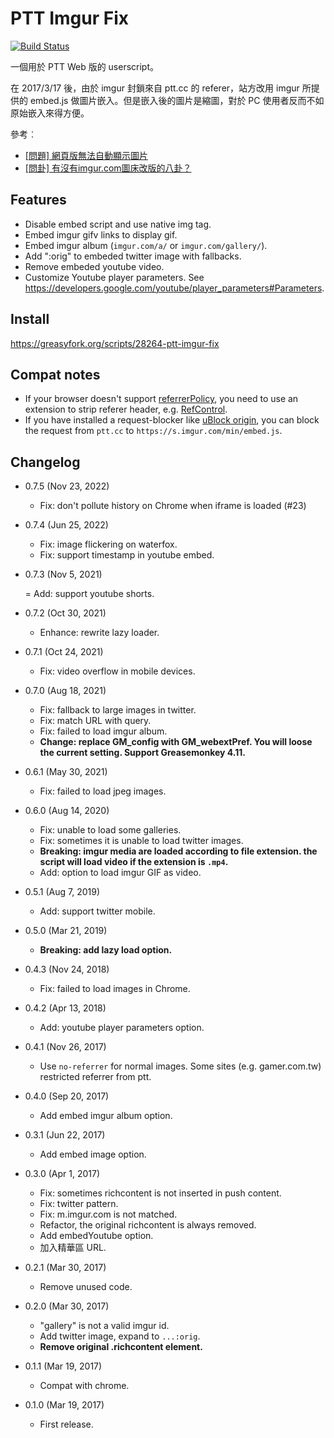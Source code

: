 PTT Imgur Fix
=============

[![Build Status](https://travis-ci.com/eight04/ptt-imgur-fix.svg?branch=master)](https://travis-ci.com/eight04/ptt-imgur-fix)

一個用於 PTT Web 版的 userscript。

在 2017/3/17 後，由於 imgur 封鎖來自 ptt.cc 的 referer，站方改用 imgur 所提供的 embed.js 做圖片嵌入。但是嵌入後的圖片是縮圖，對於 PC 使用者反而不如原始嵌入來得方便。

參考︰

* [\[問題\] 網頁版無法自動顯示圖片](https://www.ptt.cc/bbs/SYSOP/M.1489712949.A.B8D.html)
* [\[問卦\] 有沒有imgur.com圖床改版的八卦？](https://www.ptt.cc/bbs/Gossiping/M.1489752429.A.C08.html)

Features
--------
* Disable embed script and use native img tag.
* Embed imgur gifv links to display gif.
* Embed imgur album (`imgur.com/a/` or `imgur.com/gallery/`). 
* Add ":orig" to embeded twitter image with fallbacks.
* Remove embeded youtube video.
* Customize Youtube player parameters. See https://developers.google.com/youtube/player_parameters#Parameters.

Install
-------
<https://greasyfork.org/scripts/28264-ptt-imgur-fix>

Compat notes
------------
* If your browser doesn't support [referrerPolicy](https://developer.mozilla.org/en-US/docs/Web/API/HTMLImageElement/referrerPolicy), you need to use an extension to strip referer header, e.g. [RefControl](https://addons.mozilla.org/firefox/addon/refcontrol/).
* If you have installed a request-blocker like [uBlock origin](https://addons.mozilla.org/zh-tw/firefox/addon/ublock-origin/), you can block the request from `ptt.cc` to `https://s.imgur.com/min/embed.js`.

Changelog
---------

* 0.7.5 (Nov 23, 2022)

  - Fix: don't pollute history on Chrome when iframe is loaded (#23)

* 0.7.4 (Jun 25, 2022)

  - Fix: image flickering on waterfox.
  - Fix: support timestamp in youtube embed.

* 0.7.3 (Nov 5, 2021)

  = Add: support youtube shorts.

* 0.7.2 (Oct 30, 2021)

  - Enhance: rewrite lazy loader.

* 0.7.1 (Oct 24, 2021)

  - Fix: video overflow in mobile devices.

* 0.7.0 (Aug 18, 2021)

  - Fix: fallback to large images in twitter.
  - Fix: match URL with query.
  - Fix: failed to load imgur album.
  - **Change: replace GM_config with GM_webextPref. You will loose the current setting. Support Greasemonkey 4.11.**

* 0.6.1 (May 30, 2021)

  - Fix: failed to load jpeg images.

* 0.6.0 (Aug 14, 2020)

  - Fix: unable to load some galleries.
  - Fix: sometimes it is unable to load twitter images.
  - **Breaking: imgur media are loaded according to file extension. the script will load video if the extension is `.mp4`.**
  - Add: option to load imgur GIF as video.

* 0.5.1 (Aug 7, 2019)

  - Add: support twitter mobile.

* 0.5.0 (Mar 21, 2019)

  - **Breaking: add lazy load option.**
  
* 0.4.3 (Nov 24, 2018)

  - Fix: failed to load images in Chrome.
  
* 0.4.2 (Apr 13, 2018)

	- Add: youtube player parameters option.
  
* 0.4.1 (Nov 26, 2017)

	- Use `no-referrer` for normal images. Some sites (e.g. gamer.com.tw) restricted referrer from ptt.
  
* 0.4.0 (Sep 20, 2017)

	- Add embed imgur album option.
  
* 0.3.1 (Jun 22, 2017)

	- Add embed image option.
  
* 0.3.0 (Apr 1, 2017)

	- Fix: sometimes richcontent is not inserted in push content.
	- Fix: twitter pattern.
	- Fix: m.imgur.com is not matched.
	- Refactor, the original richcontent is always removed.
	- Add embedYoutube option.
	- 加入精華區 URL.
  
* 0.2.1 (Mar 30, 2017)

	- Remove unused code.
  
* 0.2.0 (Mar 30, 2017)

	- "gallery" is not a valid imgur id.
	- Add twitter image, expand to `...:orig`.
	- **Remove original .richcontent element.**
  
* 0.1.1 (Mar 19, 2017)

	- Compat with chrome.
  
* 0.1.0 (Mar 19, 2017)

	- First release.
